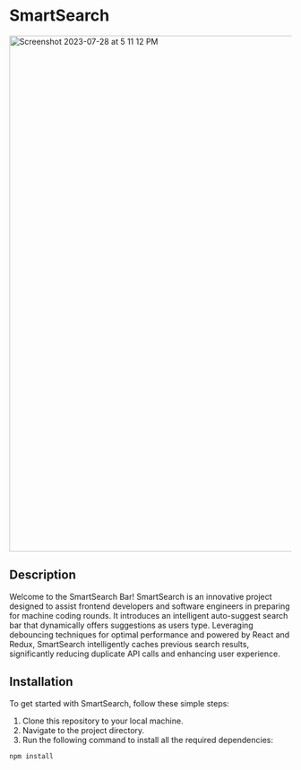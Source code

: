 # SmartSearch

<img width="922" alt="Screenshot 2023-07-28 at 5 11 12 PM" src="https://github.com/AniketSharma24/smart-search-bar/assets/43120341/9bde91c5-3dd0-4030-b973-ffc6b6b76155">

## Description
Welcome to the SmartSearch Bar! SmartSearch is an innovative project designed to assist frontend developers and software engineers in preparing for machine coding rounds. It introduces an intelligent auto-suggest search bar that dynamically offers suggestions as users type. Leveraging debouncing techniques for optimal performance and powered by React and Redux, SmartSearch intelligently caches previous search results, significantly reducing duplicate API calls and enhancing user experience.

## Installation
To get started with SmartSearch, follow these simple steps:

1. Clone this repository to your local machine.
2. Navigate to the project directory.
3. Run the following command to install all the required dependencies:

```bash
npm install
